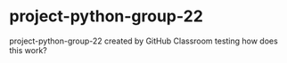 # project-python-group-22
project-python-group-22 created by GitHub Classroom
testing how does this work?